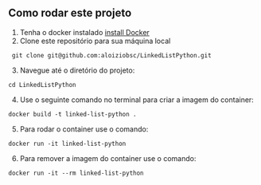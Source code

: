 ## Como rodar este projeto

1. Tenha o docker instalado [install Docker](https://www.docker.com/products/docker-desktop/)
2. Clone este repositório para sua máquina local
```
 git clone git@github.com:aloiziobsc/LinkedListPython.git
```
3. Navegue até o diretório do projeto:
 ```
 cd LinkedListPython
```
4. Use o seguinte comando no terminal para criar a imagem do container:
 ```
docker build -t linked-list-python .
```
5. Para rodar o container use o comando:
 ```
docker run -it linked-list-python
```
6. Para remover a imagem do container use o comando:
 ```
docker run -it --rm linked-list-python
```
